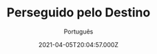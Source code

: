 ---
id: 'd50385e1-b70e-430e-aa0c-b9c96520a65b'
type: 'movie' # Filme, Série, Anime
title: "Perseguido pelo Destino"
synopsis: ["Em um circuito de corridas, o gângster Gigi (Matthias Schoenaerts), membro de uma cruel gangue criminosa de Bruxelas, conhece a jovem e rica corredora Bibi (Adèle Exarchopoulos). Logo, os dois se apaixonam, mas por causa de suas vidas distintas, a chance de ficarem juntos é remota. Mesmo assim, eles iniciam um relacionamento pelo qual lutarão com unhas e dentes, mas que também colocará suas vidas em perigo.",
]
originalTitle: "Le Fidèle"
date: '2021-04-05T20:04:57.000Z'
update: '2021-04-05T20:04:57.000Z'
releaseDate: '2017-09-08T03:00:00.000Z'
imdb:
  rating: '6.3' # 8.5
  id: '' # tt0470752
duration: '2h 10m'
trailer:
  urls: [
    'Vn60X-V3xTA',
  ]
tags: ['720p', '1080p']
genre: ['Crime', 'Drama'] #
quality: 'BluRay FULL' # BluRay, WEB-DL, HDTV, WEB-DL4K, WEB-DLe
format: 'Mkv' # MKV, MP4, TS
audio: 'Português, Inglês' # Dublado, Legendado, Dual Audio, Dub & Leg
subtitle: 'Português' # Português, inglês,
size: '4.66 GB | 7.95 GB' # 4.8 GB
audioQuality: 10
videoQuality: 10
directors: []
#  - name: 'Lana Wachowski'
#    image: ''
#  - name: 'Lilly Wachowski'
#    image: ''
cast: []
#  - name: 'Keanu Reeves'
#    image: ''
#    characterName: 'Neo'
writers: []
#  - name: ''
#    image: ''
maturityRating:
  age: '' # L , 10, 12, 14, 16, 18
  topics: [''] # Violence, Illegal drugs, Inappropriate Language, Legal Drugs, Sexual Content, Extreme Violence
###########################################
download:
  
  - url: 'magnet:?xt=urn:btih:59da9ce874e9c97b859b9699c48142922afc36f6&dn=Perseguido.Pelo.Destino.2019.720p.BluRay.x264-EXTREME.DUAL-RK&tr=https%3a%2f%2famigos-share.club%2fannounce.php%3fpasskey%3df87d8e1cf257c526cac4575f3ddc35ee'
    resolution: '720p' # 720p, 1080p, 4K,
    audio: 'Dual Áudio' # Dublado, Legendado, Dual Audio
    size: '' # 4.8 GB
    quality: '' # BluRay, WEB-DL
    format: '' # MKV
  - url: 'magnet:?xt=urn:btih:6d498be6be862055d59386261754166cb12aba61&dn=Perseguido.Pelo.Destino.2019.1080p.BluRay.x264-EXTREME.DUAL-RK&tr=https%3a%2f%2famigos-share.club%2fannounce.php%3fpasskey%3df87d8e1cf257c526cac4575f3ddc35ee'
    resolution: '1080p' # 720p, 1080p, 4K,
    audio: 'Dual Áudio' # Dublado, Legendado, Dual Audio
    size: '' # 4.8 GB
    quality: '' # BluRay, WEB-DL
    format: '' # MKV
images:
  cover: '/assets/movies/perseguido-pelo-destino.jpg'
  background: '/assets/movies/'
---